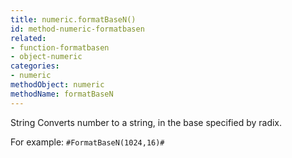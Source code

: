 ```yaml
---
title: numeric.formatBaseN()
id: method-numeric-formatbasen
related:
- function-formatbasen
- object-numeric
categories:
- numeric
methodObject: numeric
methodName: formatBaseN
---
```


String Converts number to a string, in the base specified by radix. 

For example: `#FormatBaseN(1024,16)#`
